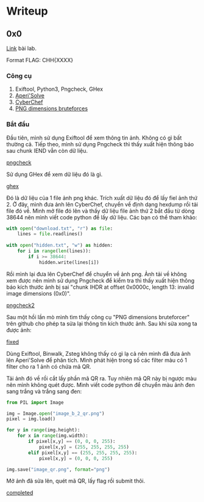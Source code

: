# Writeup

## 0x0
[Link](https://battle.cookiearena.org/challenges/stenography/0x0) bài lab.

Format FLAG: CHH{XXXX}

### Công cụ
1. Exiftool, Python3, Pngcheck, GHex
2. [Aperi'Solve](https://www.aperisolve.com/)
3. [CyberChef](https://gchq.github.io/CyberChef/)
4. [PNG dimensions bruteforces](https://github.com/cjharris18/png-dimensions-bruteforcer)

### Bắt đầu

Đầu tiên, mình sử dụng Exiftool để xem thông tin ảnh. Không có gì bất thường cả. Tiếp theo, mình sử dụng Pngcheck thì thấy xuất hiện thông báo sau chunk IEND vẫn còn dữ liệu.

[pngcheck](https://github.com/GnolV/CookieArenaCTF/blob/a3595975803a9e90693c4562938f7f1b1e091d6a/Stegnography/0x0/pngcheck.png)

Sử dụng GHex để xem dữ liệu đó là gì.

[ghex](https://github.com/GnolV/CookieArenaCTF/blob/a3595975803a9e90693c4562938f7f1b1e091d6a/Stegnography/0x0/ghex1.png)

Đó là dữ liệu của 1 file ảnh png khác. Trích xuất dữ liệu đó để lấy fiel ảnh thứ 2. Ở đây, mình đưa ảnh lên CyberChef, chuyển về định dạng hexdump rồi tải file đó về. Mình mở file đó lên và thấy dữ liệu file ảnh thứ 2 bắt đầu từ dòng 38644 nên mình viết code python để lấy dữ liệu. Các bạn có thể tham khảo:

```python
with open("download.txt", "r") as file:
    lines = file.readlines()
    
with open("hidden.txt", "w") as hidden:
    for i in range(len(lines)):
        if i >= 38644:
            hidden.write(lines[i])
```

Rồi mình lại đưa lên CyberChef để chuyển về ảnh png. Ảnh tải về không xem được nên mình sử dụng Pngcheck để kiểm tra thì thấy xuất hiện thông báo kích thước ảnh bị sai "chunk IHDR at offset 0x0000c, length 13: invalid image dimensions (0x0)".

[pngcheck2](https://github.com/GnolV/CookieArenaCTF/blob/a3595975803a9e90693c4562938f7f1b1e091d6a/Stegnography/0x0/pngcheck2.png)

Sau một hồi lần mò mình tìm thấy công cụ "PNG dimensions bruteforcer" trên github cho phép ta sửa lại thông tin kích thước ảnh. Sau khi sửa xong ta được ảnh:

[fixed](https://github.com/GnolV/CookieArenaCTF/blob/a3595975803a9e90693c4562938f7f1b1e091d6a/Stegnography/0x0/fixed.png)

Dùng Exiftool, Binwalk, Zsteg không thấy có gì lạ cả nên mình đã đưa ảnh lên Aperi'Solve để phân tích. Mình phát hiện trong số các filter màu có 1 filter cho ra 1 ảnh có chứa mã QR. 

Tải ảnh đó về rồi cắt lấy phần mã QR ra. Tuy nhiên mã QR này bị ngược màu nên mình không quét được. Mình viết code python để chuyển màu ảnh đen sang trắng và trắng sang đen:

```python
from PIL import Image

img = Image.open("image_b_2_qr.png")
pixel = img.load()

for y in range(img.height):
    for x in range(img.width):
        if pixel[x,y] == (0, 0, 0, 255):
            pixel[x,y] = (255, 255, 255, 255)
        elif pixel[x,y] == (255, 255, 255, 255):
            pixel[x,y] = (0, 0, 0, 255)

img.save("image_qr.png", format="png")
```

Mở ảnh đã sửa lên, quét mã QR, lấy flag rồi submit thôi.

[completed](https://github.com/GnolV/CookieArenaCTF/blob/a3595975803a9e90693c4562938f7f1b1e091d6a/Stegnography/0x0/completed.png)
